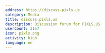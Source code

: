 ```yaml
---
address: https://discuss.pixls.us
category: Media
title: discuss.pixls.us
description: Discussion forum for PIXLS.US
userCount: 3157
icon: pixls.png
activity: high
language: en
---
```

